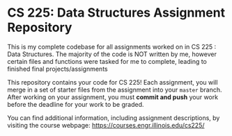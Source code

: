 # CS 225: Data Structures Assignment Repository

This is my complete codebase for all assignments worked on in CS 225 : Data Structures. The majority of the code is NOT written by me, however certain files and functions were tasked for me to complete, leading to finished final projects/assignments

This repository contains your code for CS 225!  Each assignment, you will merge in a set of starter files from the assignment into your `master` branch.  After working on your assignment, you must **commit and push** your work before the deadline for your work to be graded.

You can find additional information, including assignment descriptions, by visiting the course webpage: https://courses.engr.illinois.edu/cs225/

